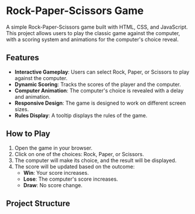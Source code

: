 # Rock-Paper-Scissors Game

A simple Rock-Paper-Scissors game built with HTML, CSS, and JavaScript. This project allows users to play the classic game against the computer, with a scoring system and animations for the computer's choice reveal.

## Features

- **Interactive Gameplay**: Users can select Rock, Paper, or Scissors to play against the computer.
- **Dynamic Scoring**: Tracks the scores of the player and the computer.
- **Computer Animation**: The computer's choice is revealed with a delay and animation.
- **Responsive Design**: The game is designed to work on different screen sizes.
- **Rules Display**: A tooltip displays the rules of the game.

## How to Play

1. Open the game in your browser.
2. Click on one of the choices: Rock, Paper, or Scissors.
3. The computer will make its choice, and the result will be displayed.
4. The score will be updated based on the outcome:
   - **Win**: Your score increases.
   - **Lose**: The computer's score increases.
   - **Draw**: No score change.

## Project Structure
